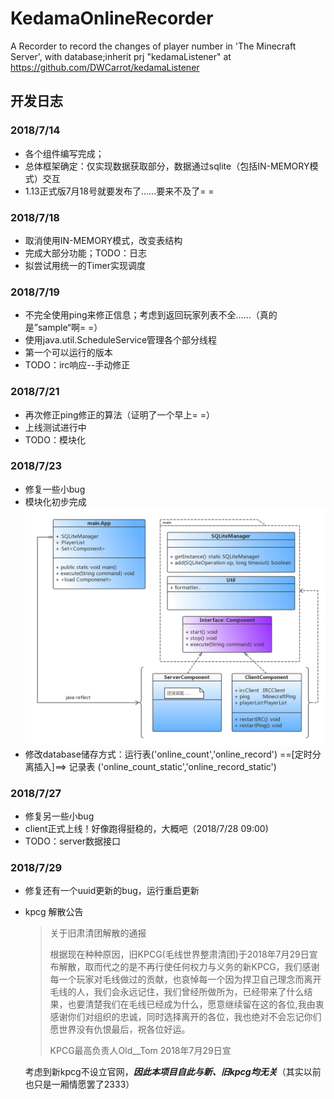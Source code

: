 # KedamaOnlineRecorder
A Recorder to record the changes of player number in 'The Minecraft Server', with database;inherit prj "kedamaListener" at https://github.com/DWCarrot/kedamaListener





## 开发日志

### 2018/7/14
- 各个组件编写完成；
- 总体框架确定：仅实现数据获取部分，数据通过sqlite（包括IN-MEMORY模式）交互
- 1.13正式版7月18号就要发布了……要来不及了= =


### 2018/7/18
- 取消使用IN-MEMORY模式，改变表结构
- 完成大部分功能；TODO：日志
- 拟尝试用统一的Timer实现调度


### 2018/7/19
- 不完全使用ping来修正信息；考虑到返回玩家列表不全……（真的是”sample“啊= =）
- 使用java.util.ScheduleService管理各个部分线程
- 第一个可以运行的版本
- TODO：irc响应--手动修正


### 2018/7/21
- 再次修正ping修正的算法（证明了一个早上= =）
- 上线测试进行中
- TODO：模块化


### 2018/7/23
- 修复一些小bug
- 模块化初步完成
  ![](UML.png)
- 修改database储存方式：运行表('online_count','online_record') ==[定时分离插入]==> 记录表 ('online_count_static','online_record_static')


### 2018/7/27
- 修复另一些小bug
- client正式上线！好像跑得挺稳的，大概吧（2018/7/28 09:00)
- TODO：server数据接口

### 2018/7/29
- 修复还有一个uuid更新的bug，运行重启更新
- kpcg 解散公告
  >   关于旧肃清团解散的通报
  >
  >    根据现在种种原因，旧KPCG(毛线世界整肃清团)于2018年7月29日宣布解散，取而代之的是不再行使任何权力与义务的新KPCG，我们感谢每一个玩家对毛线做过的贡献，也哀悼每一个因为捍卫自己理念而离开毛线的人，我们会永远记住，我们曾经所做所为，已经带来了什么结果，也要清楚我们在毛线已经成为什么，愿意继续留在这的各位,我由衷感谢你们对组织的忠诚，同时选择离开的各位，我也绝对不会忘记你们愿世界没有仇恨最后，祝各位好运。
  >
  >   KPCG最高负责人Old__Tom 2018年7月29日宣

  考虑到新kpcg不设立官网，***因此本项目自此与新、旧kpcg均无关***（其实以前也只是一厢情愿罢了2333）
